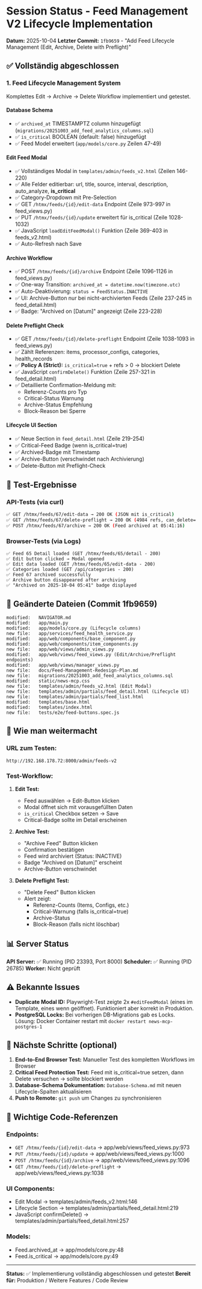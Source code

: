 # Session Status - Feed Management V2 Lifecycle Implementation

**Datum:** 2025-10-04
**Letzter Commit:** `1fb9659` - "Add Feed Lifecycle Management (Edit, Archive, Delete with Preflight)"

## ✅ Vollständig abgeschlossen

### 1. Feed Lifecycle Management System
Komplettes Edit → Archive → Delete Workflow implementiert und getestet.

#### **Database Schema**
- ✅ `archived_at` TIMESTAMPTZ column hinzugefügt (`migrations/20251003_add_feed_analytics_columns.sql`)
- ✅ `is_critical` BOOLEAN (default: false) hinzugefügt
- ✅ Feed Model erweitert (`app/models/core.py` Zeilen 47-49)

#### **Edit Feed Modal**
- ✅ Vollständiges Modal in `templates/admin/feeds_v2.html` (Zeilen 146-220)
- ✅ Alle Felder editierbar: url, title, source, interval, description, auto_analyze, **is_critical**
- ✅ Category-Dropdown mit Pre-Selection
- ✅ GET `/htmx/feeds/{id}/edit-data` Endpoint (Zeile 973-997 in feed_views.py)
- ✅ PUT `/htmx/feeds/{id}/update` erweitert für is_critical (Zeile 1028-1032)
- ✅ JavaScript `loadEditFeedModal()` Funktion (Zeile 369-403 in feeds_v2.html)
- ✅ Auto-Refresh nach Save

#### **Archive Workflow**
- ✅ POST `/htmx/feeds/{id}/archive` Endpoint (Zeile 1096-1126 in feed_views.py)
- ✅ One-way Transition: `archived_at = datetime.now(timezone.utc)`
- ✅ Auto-Deaktivierung: `status = FeedStatus.INACTIVE`
- ✅ UI: Archive-Button nur bei nicht-archivierten Feeds (Zeile 237-245 in feed_detail.html)
- ✅ Badge: "Archived on [Datum]" angezeigt (Zeile 223-228)

#### **Delete Preflight Check**
- ✅ GET `/htmx/feeds/{id}/delete-preflight` Endpoint (Zeile 1038-1093 in feed_views.py)
- ✅ Zählt Referenzen: items, processor_configs, categories, health_records
- ✅ **Policy A (Strict):** `is_critical=true` + refs > 0 → blockiert Delete
- ✅ JavaScript `confirmDelete()` Funktion (Zeile 257-321 in feed_detail.html)
- ✅ Detaillierte Confirmation-Meldung mit:
  - Referenz-Counts pro Typ
  - Critical-Status Warnung
  - Archive-Status Empfehlung
  - Block-Reason bei Sperre

#### **Lifecycle UI Section**
- ✅ Neue Section in `feed_detail.html` (Zeile 219-254)
- ✅ Critical-Feed Badge (wenn is_critical=true)
- ✅ Archived-Badge mit Timestamp
- ✅ Archive-Button (verschwindet nach Archivierung)
- ✅ Delete-Button mit Preflight-Check

## 🧪 Test-Ergebnisse

### API-Tests (via curl)
```bash
✅ GET /htmx/feeds/67/edit-data → 200 OK (JSON mit is_critical)
✅ GET /htmx/feeds/67/delete-preflight → 200 OK (4984 refs, can_delete=true)
✅ POST /htmx/feeds/67/archive → 200 OK (Feed archived at 05:41:16)
```

### Browser-Tests (via Logs)
```
✅ Feed 65 Detail loaded (GET /htmx/feeds/65/detail - 200)
✅ Edit button clicked → Modal opened
✅ Edit data loaded (GET /htmx/feeds/65/edit-data - 200)
✅ Categories loaded (GET /api/categories - 200)
✅ Feed 67 archived successfully
✅ Archive button disappeared after archiving
✅ "Archived on 2025-10-04 05:41" badge displayed
```

## 📂 Geänderte Dateien (Commit 1fb9659)

```
modified:   NAVIGATOR.md
modified:   app/main.py
modified:   app/models/core.py (Lifecycle columns)
new file:   app/services/feed_health_service.py
modified:   app/web/components/base_component.py
modified:   app/web/components/item_components.py
new file:   app/web/views/admin_views.py
modified:   app/web/views/feed_views.py (Edit/Archive/Preflight endpoints)
modified:   app/web/views/manager_views.py
new file:   docs/Feed-Management-Redesign-Plan.md
new file:   migrations/20251003_add_feed_analytics_columns.sql
modified:   static/news-mcp.css
new file:   templates/admin/feeds_v2.html (Edit Modal)
new file:   templates/admin/partials/feed_detail.html (Lifecycle UI)
new file:   templates/admin/partials/feed_list.html
modified:   templates/base.html
modified:   templates/index.html
new file:   tests/e2e/feed-buttons.spec.js
```

## 🚀 Wie man weitermacht

### URL zum Testen:
```
http://192.168.178.72:8000/admin/feeds-v2
```

### Test-Workflow:
1. **Edit Test:**
   - Feed auswählen → Edit-Button klicken
   - Modal öffnet sich mit vorausgefüllten Daten
   - `is_critical` Checkbox setzen → Save
   - Critical-Badge sollte im Detail erscheinen

2. **Archive Test:**
   - "Archive Feed" Button klicken
   - Confirmation bestätigen
   - Feed wird archiviert (Status: INACTIVE)
   - Badge "Archived on [Datum]" erscheint
   - Archive-Button verschwindet

3. **Delete Preflight Test:**
   - "Delete Feed" Button klicken
   - Alert zeigt:
     - Referenz-Counts (Items, Configs, etc.)
     - Critical-Warnung (falls is_critical=true)
     - Archive-Status
     - Block-Reason (falls nicht löschbar)

## 📊 Server Status

**API Server:** ✅ Running (PID 23393, Port 8000)
**Scheduler:** ✅ Running (PID 26785)
**Worker:** Nicht geprüft

## ⚠️ Bekannte Issues

- **Duplicate Modal ID:** Playwright-Test zeigte 2x `#editFeedModal` (eines im Template, eines wenn geöffnet). Funktioniert aber korrekt in Produktion.
- **PostgreSQL Locks:** Bei vorherigen DB-Migrations gab es Locks. Lösung: Docker Container restart mit `docker restart news-mcp-postgres-1`

## 📝 Nächste Schritte (optional)

1. **End-to-End Browser Test:** Manueller Test des kompletten Workflows im Browser
2. **Critical Feed Protection Test:** Feed mit is_critical=true setzen, dann Delete versuchen → sollte blockiert werden
3. **Database-Schema Dokumentation:** `Database-Schema.md` mit neuen Lifecycle-Spalten aktualisieren
4. **Push to Remote:** `git push` um Changes zu synchronisieren

## 🔗 Wichtige Code-Referenzen

### Endpoints:
- `GET /htmx/feeds/{id}/edit-data` → app/web/views/feed_views.py:973
- `PUT /htmx/feeds/{id}/update` → app/web/views/feed_views.py:1000
- `POST /htmx/feeds/{id}/archive` → app/web/views/feed_views.py:1096
- `GET /htmx/feeds/{id}/delete-preflight` → app/web/views/feed_views.py:1038

### UI Components:
- Edit Modal → templates/admin/feeds_v2.html:146
- Lifecycle Section → templates/admin/partials/feed_detail.html:219
- JavaScript confirmDelete() → templates/admin/partials/feed_detail.html:257

### Models:
- Feed.archived_at → app/models/core.py:48
- Feed.is_critical → app/models/core.py:49

---

**Status:** ✅ Implementierung vollständig abgeschlossen und getestet
**Bereit für:** Produktion / Weitere Features / Code Review
